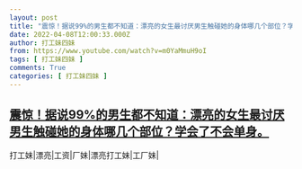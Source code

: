 ```yaml
---
layout: post
title: "震惊！据说99%的男生都不知道：漂亮的女生最讨厌男生触碰她的身体哪几个部位？学会了不会单身。"
date: 2022-04-08T12:00:33.000Z
author: 打工妹四妹
from: https://www.youtube.com/watch?v=m0YaMmuH9oI
tags: [ 打工妹四妹 ]
comments: True
categories: [ 打工妹四妹 ]
---
```

<!--1649419233000-->
[震惊！据说99%的男生都不知道：漂亮的女生最讨厌男生触碰她的身体哪几个部位？学会了不会单身。](https://www.youtube.com/watch?v=m0YaMmuH9oI)
------

<div>
打工妹|漂亮|工资|厂妹|漂亮打工妹|工厂妹|
</div>
